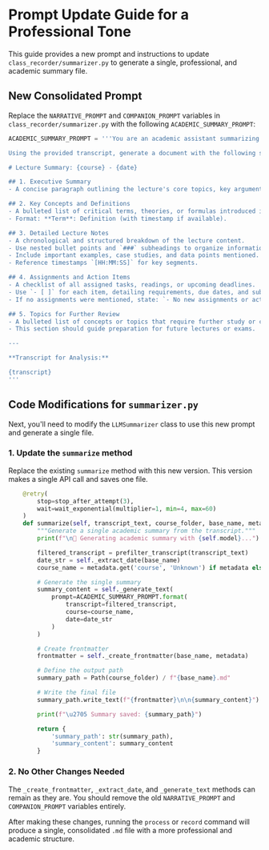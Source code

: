 # Prompt Update Guide for a Professional Tone

This guide provides a new prompt and instructions to update `class_recorder/summarizer.py` to generate a single, professional, and academic summary file.

## New Consolidated Prompt

Replace the `NARRATIVE_PROMPT` and `COMPANION_PROMPT` variables in `class_recorder/summarizer.py` with the following `ACADEMIC_SUMMARY_PROMPT`:

```python
ACADEMIC_SUMMARY_PROMPT = '''You are an academic assistant summarizing a university lecture. Your output must be a single, well-structured Markdown document suitable for academic review. The tone should be formal, objective, and clear.

Using the provided transcript, generate a document with the following sections:

# Lecture Summary: {course} - {date}

## 1. Executive Summary
- A concise paragraph outlining the lecture's core topics, key arguments, and overall objectives.

## 2. Key Concepts and Definitions
- A bulleted list of critical terms, theories, or formulas introduced in the lecture.
- Format: **Term**: Definition (with timestamp if available).

## 3. Detailed Lecture Notes
- A chronological and structured breakdown of the lecture content.
- Use nested bullet points and `###` subheadings to organize information logically.
- Include important examples, case studies, and data points mentioned.
- Reference timestamps `[HH:MM:SS]` for key segments.

## 4. Assignments and Action Items
- A checklist of all assigned tasks, readings, or upcoming deadlines.
- Use `- [ ]` for each item, detailing requirements, due dates, and submission guidelines.
- If no assignments were mentioned, state: `- No new assignments or action items were noted.`

## 5. Topics for Further Review
- A bulleted list of concepts or topics that require further study or clarification.
- This section should guide preparation for future lectures or exams.

---

**Transcript for Analysis:**

{transcript}
'''
```

## Code Modifications for `summarizer.py`

Next, you'll need to modify the `LLMSummarizer` class to use this new prompt and generate a single file.

### 1. Update the `summarize` method

Replace the existing `summarize` method with this new version. This version makes a single API call and saves one file.

```python
    @retry(
        stop=stop_after_attempt(3),
        wait=wait_exponential(multiplier=1, min=4, max=60)
    )
    def summarize(self, transcript_text, course_folder, base_name, metadata=None):
        """Generate a single academic summary from the transcript."""
        print(f"\n Generating academic summary with {self.model}...")

        filtered_transcript = prefilter_transcript(transcript_text)
        date_str = self._extract_date(base_name)
        course_name = metadata.get('course', 'Unknown') if metadata else 'Unknown'

        # Generate the single summary
        summary_content = self._generate_text(
            prompt=ACADEMIC_SUMMARY_PROMPT.format(
                transcript=filtered_transcript,
                course=course_name,
                date=date_str
            )
        )

        # Create frontmatter
        frontmatter = self._create_frontmatter(base_name, metadata)

        # Define the output path
        summary_path = Path(course_folder) / f"{base_name}.md"

        # Write the final file
        summary_path.write_text(f"{frontmatter}\n\n{summary_content}")

        print(f"\u2705 Summary saved: {summary_path}")

        return {
            'summary_path': str(summary_path),
            'summary_content': summary_content
        }
```

### 2. No Other Changes Needed

The `_create_frontmatter`, `_extract_date`, and `_generate_text` methods can remain as they are. You should remove the old `NARRATIVE_PROMPT` and `COMPANION_PROMPT` variables entirely.

After making these changes, running the `process` or `record` command will produce a single, consolidated `.md` file with a more professional and academic structure.
